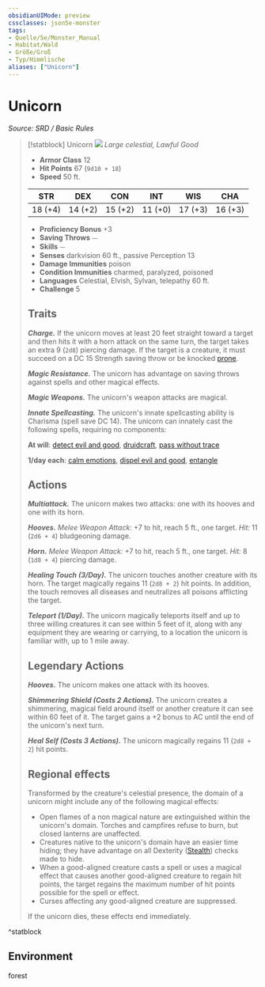 ```yaml
---
obsidianUIMode: preview
cssclasses: json5e-monster
tags:
- Quelle/5e/Monster_Manual
- Habitat/Wald
- Größe/Groß
- Typ/Himmlische
aliases: ["Unicorn"]
---
```

# Unicorn
*Source: SRD / Basic Rules*  

> [!statblock] Unicorn
> ![](compendium/bestiary/celestial/token/unicorn.png#token)
> *Large celestial, Lawful Good*
> 
> - **Armor Class** 12 
> - **Hit Points** 67 (`9d10 + 18`)
> - **Speed** 50 ft.
> 
> |STR|DEX|CON|INT|WIS|CHA|
> |:---:|:---:|:---:|:---:|:---:|:---:|
> |18 (+4)|14 (+2)|15 (+2)|11 (+0)|17 (+3)|16 (+3)|
> 
> - **Proficiency Bonus** +3
> - **Saving Throws** ⏤
> - **Skills** ⏤
> - **Senses** darkvision 60 ft., passive Perception 13
> - **Damage Immunities** poison
> - **Condition Immunities** charmed, paralyzed, poisoned
> - **Languages** Celestial, Elvish, Sylvan, telepathy 60 ft.
> - **Challenge** 5
> 
> ## Traits
> 
> ***Charge.*** If the unicorn moves at least 20 feet straight toward a target and then hits it with a horn attack on the same turn, the target takes an extra 9 (`2d8`) piercing damage. If the target is a creature, it must succeed on a DC 15 Strength saving throw or be knocked [prone](rules/conditions.md#prone).
> 
> ***Magic Resistance.*** The unicorn has advantage on saving throws against spells and other magical effects.
> 
> ***Magic Weapons.*** The unicorn's weapon attacks are magical.
> 
> ***Innate Spellcasting.*** The unicorn's innate spellcasting ability is Charisma (spell save DC 14). The unicorn can innately cast the following spells, requiring no components:
> 
> **At will**: [detect evil and good](compendium/spells/detect-evil-and-good.md), [druidcraft](compendium/spells/druidcraft.md), [pass without trace](compendium/spells/pass-without-trace.md)
> 
> **1/day each**: [calm emotions](compendium/spells/calm-emotions.md), [dispel evil and good](compendium/spells/dispel-evil-and-good.md), [entangle](compendium/spells/entangle.md)
> 
> ## Actions
> 
> ***Multiattack.*** The unicorn makes two attacks: one with its hooves and one with its horn.
> 
> ***Hooves.*** *Melee Weapon Attack:* +7 to hit, reach 5 ft., one target. *Hit:* 11 (`2d6 + 4`) bludgeoning damage.
> 
> ***Horn.*** *Melee Weapon Attack:* +7 to hit, reach 5 ft., one target. *Hit:* 8 (`1d8 + 4`) piercing damage.
> 
> ***Healing Touch (3/Day).*** The unicorn touches another creature with its horn. The target magically regains 11 (`2d8 + 2`) hit points. In addition, the touch removes all diseases and neutralizes all poisons afflicting the target.
> 
> ***Teleport (1/Day).*** The unicorn magically teleports itself and up to three willing creatures it can see within 5 feet of it, along with any equipment they are wearing or carrying, to a location the unicorn is familiar with, up to 1 mile away.
> 
> ## Legendary Actions
> 
> ***Hooves.*** The unicorn makes one attack with its hooves.
> 
> ***Shimmering Shield (Costs 2 Actions).*** The unicorn creates a shimmering, magical field around itself or another creature it can see within 60 feet of it. The target gains a +2 bonus to AC until the end of the unicorn's next turn.
> 
> ***Heal Self (Costs 3 Actions).*** The unicorn magically regains 11 (`2d8 + 2`) hit points.
> 
> ## Regional effects
> 
> Transformed by the creature's celestial presence, the domain of a unicorn might include any of the following magical effects:
> 
> - Open flames of a non magical nature are extinguished within the unicorn's domain. Torches and campfires refuse to burn, but closed lanterns are unaffected.  
> - Creatures native to the unicorn's domain have an easier time hiding; they have advantage on all Dexterity ([Stealth](rules/skills.md#Stealth)) checks made to hide.  
> - When a good-aligned creature casts a spell or uses a magical effect that causes another good-aligned creature to regain hit points, the target regains the maximum number of hit points possible for the spell or effect.  
> - Curses affecting any good-aligned creature are suppressed.  
> 
> If the unicorn dies, these effects end immediately.

^statblock

## Environment

forest